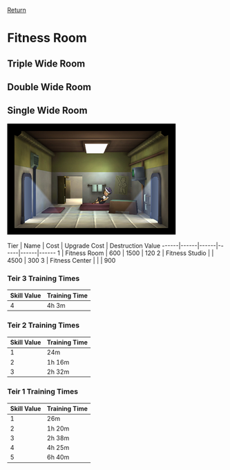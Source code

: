[Return](../README.md)

Fitness Room
===========

## Triple Wide Room

## Double Wide Room

## Single Wide Room

![Athletics Room](t1images/t1singlefitnessroom.jpg)

Tier | Name | Cost | Upgrade Cost | Destruction Value
------|------|------|------|------|------
1 | Fitness Room | 600 | 1500 | 120
2 | Fitness Studio | | 4500 | 300
3 | Fitness Center | | | 900

### Teir 3 Training Times

Skill Value | Training Time
------|------
4 | 4h 3m

### Teir 2 Training Times

Skill Value | Training Time
------|------
1 | 24m
2 | 1h 16m
3 | 2h 32m

### Teir 1 Training Times

Skill Value | Training Time
------|------
1 | 26m
2 | 1h 20m
3 | 2h 38m
4 | 4h 25m
5 | 6h 40m
